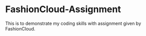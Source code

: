 # FashionCloud-Assignment
This is to demonstrate my coding skills with assignment given by FashionCloud.

